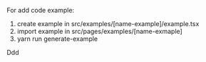 For add code example: 
1. create example in src/examples/[name-example]/example.tsx
2. import example in src/pages/examples/[name-exmaple]
3. yarn run generate-example

Ddd
